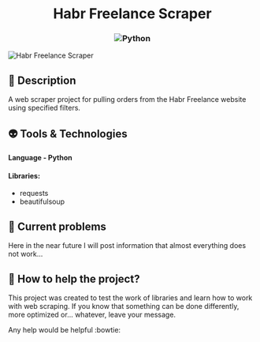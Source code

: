 <h1 align="center">Habr Freelance Scraper</h1>

<h3 align="center">

![Python](https://img.shields.io/badge/python-3670A0?style=for-the-badge&logo=python&logoColor=ffdd54)

</h3>

![Habr Freelance Scraper](https://user-images.githubusercontent.com/77564185/190336072-a4d57130-4880-439b-8bd5-ccd26c67239e.png)

## :pencil: Description
A web scraper project for pulling orders from the Habr Freelance website using specified filters.

## :alien: Tools & Technologies
#### Language - Python

#### Libraries:
- requests
- beautifulsoup

## :no_entry_sign: Current problems
Here in the near future I will post information that almost everything does not work...

## :cookie: How to help the project?
This project was created to test the work of libraries and learn how to work with web scraping. If you know that something can be done differently, more optimized or... whatever, leave your message. 

Any help would be helpful :bowtie:
